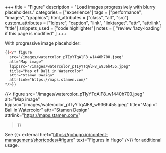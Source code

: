+++
title = "Figure"
description = "Load images progressively with blurry placeholders."
categories = ["experience"]
tags = ["performance", "images", "graphics"]
html_attributes = ["class", "alt", "src"]
custom_attributes = ["lqipsrc", "caption", "link", "linktarget", "attr", "attrlink", "title"]
snippets_used = ["code highlighter"]
notes = [
  "review 'lazy-loading' if this page is modified"
]
+++

With progressive image placeholder:

```html
{{</* figure
  src="/images/watercolor_pTIyYTqAlF8_w1440h700.jpeg"
  alt="Map image"
  lqipsrc="/images/watercolor_pTIyYTqAlF8_w936h455.jpeg"
  title="Map of Bali in Watercolor"
  attr="Stamen Design"
  attrlink="https://maps.stamen.com/"
*/>}}
```

{{< figure
  src="/images/watercolor_pTIyYTqAlF8_w1440h700.jpeg"
  alt="Map image"
  lqipsrc="/images/watercolor_pTIyYTqAlF8_w936h455.jpeg"
  title="Map of Bali in Watercolor"
  attr="Stamen Design"
  attrlink="https://maps.stamen.com/"
>}}

See {{< external href="https://gohugo.io/content-management/shortcodes/#figure" text="Figures in Hugo" />}} for additional usage.
